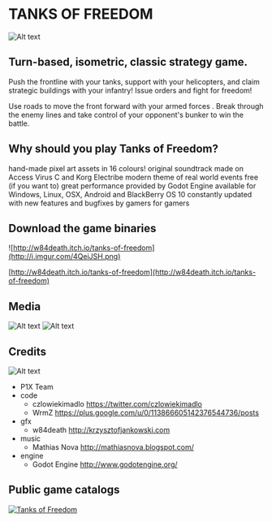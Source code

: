 # TANKS OF FREEDOM

![Alt text](http://i.imgur.com/Av43iOA.png)

## Turn-based, isometric, classic strategy game.

Push the frontline with your tanks, support with your helicopters, and claim strategic buildings with your infantry! Issue orders and fight for freedom!

Use roads to move the front forward with your armed forces . Break through the enemy lines and take control of your opponent's bunker to win the battle.

## Why should you play Tanks of Freedom?

hand-made pixel art assets in 16 colours!
original soundtrack made on Access Virus C and Korg Electribe
modern theme of real world events
free (if you want to)
great performance provided by Godot Engine
available for Windows, Linux, OSX, Android and BlackBerry OS 10
constantly updated with new features and bugfixes
by gamers for gamers

## Download the game binaries
![http://w84death.itch.io/tanks-of-freedom](http://i.imgur.com/4QeiJSH.png)

[http://w84death.itch.io/tanks-of-freedom](http://w84death.itch.io/tanks-of-freedom)

## Media
![Alt text](http://i.imgur.com/krOz6Rs.png)
![Alt text](http://i.imgur.com/RXsiHXN.png)

## Credits

![Alt text](http://i.imgur.com/wZPAs75.jpg)

* P1X Team
 * code
   * czlowiekimadlo https://twitter.com/czlowiekimadlo
   * WrmZ https://plus.google.com/u/0/113866605142376544736/posts
 * gfx
   * w84death http://krzysztofjankowski.com
 * music
   * Mathias Nova http://mathiasnova.blogspot.com/
 * engine
   * Godot Engine http://www.godotengine.org/

## Public game catalogs

<a href="http://www.indiedb.com/games/tanks-of-freedom" title="View Tanks of Freedom on Indie DB" target="_blank"><img src="http://button.indiedb.com/popularity/medium/games/39024.png" alt="Tanks of Freedom" /></a>

